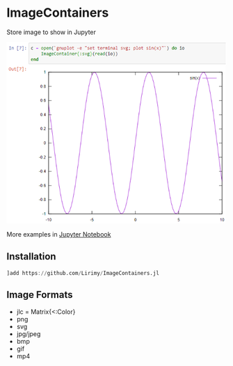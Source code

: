 # ImageContainers

Store image to show in Jupyter



![example](example/example.png)

More examples in [Jupyter Notebook](example/example.ipynb)



## Installation

```julia
]add https://github.com/Lirimy/ImageContainers.jl
```





## Image Formats



- jlc = Matrix{<:Color}
- png
- svg
- jpg/jpeg
- bmp
- gif
- mp4

